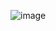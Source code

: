![image](https://github.com/a-paulaassuncao/chatSenac/assets/111024757/b57e9ad1-07ca-4450-8042-8e146bcf10de)
